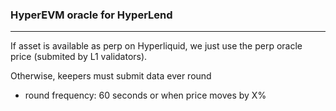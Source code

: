 ### HyperEVM oracle for HyperLend

---

If asset is available as perp on Hyperliquid, we just use the perp oracle price (submited by L1 validators).

Otherwise, keepers must submit data ever round

- round frequency: 60 seconds or when price moves by X%

